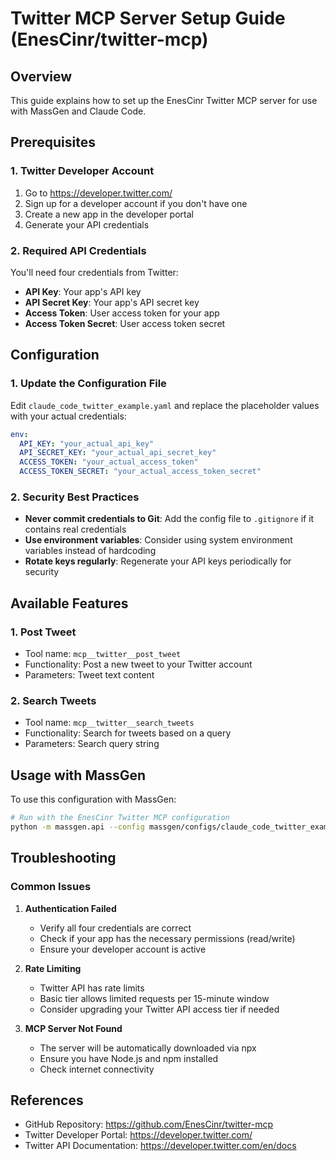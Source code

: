 # Twitter MCP Server Setup Guide (EnesCinr/twitter-mcp)

## Overview
This guide explains how to set up the EnesCinr Twitter MCP server for use with MassGen and Claude Code.

## Prerequisites

### 1. Twitter Developer Account
1. Go to https://developer.twitter.com/
2. Sign up for a developer account if you don't have one
3. Create a new app in the developer portal
4. Generate your API credentials

### 2. Required API Credentials
You'll need four credentials from Twitter:
- **API Key**: Your app's API key
- **API Secret Key**: Your app's API secret key  
- **Access Token**: User access token for your app
- **Access Token Secret**: User access token secret

## Configuration

### 1. Update the Configuration File
Edit `claude_code_twitter_example.yaml` and replace the placeholder values with your actual credentials:

```yaml
env:
  API_KEY: "your_actual_api_key"
  API_SECRET_KEY: "your_actual_api_secret_key"
  ACCESS_TOKEN: "your_actual_access_token"
  ACCESS_TOKEN_SECRET: "your_actual_access_token_secret"
```

### 2. Security Best Practices
- **Never commit credentials to Git**: Add the config file to `.gitignore` if it contains real credentials
- **Use environment variables**: Consider using system environment variables instead of hardcoding
- **Rotate keys regularly**: Regenerate your API keys periodically for security

## Available Features

### 1. Post Tweet
- Tool name: `mcp__twitter__post_tweet`
- Functionality: Post a new tweet to your Twitter account
- Parameters: Tweet text content

### 2. Search Tweets
- Tool name: `mcp__twitter__search_tweets`
- Functionality: Search for tweets based on a query
- Parameters: Search query string

## Usage with MassGen

To use this configuration with MassGen:

```bash
# Run with the EnesCinr Twitter MCP configuration
python -m massgen.api --config massgen/configs/claude_code_twitter_example.yaml "YOUR QUESTION"
```

## Troubleshooting

### Common Issues

1. **Authentication Failed**
   - Verify all four credentials are correct
   - Check if your app has the necessary permissions (read/write)
   - Ensure your developer account is active

2. **Rate Limiting**
   - Twitter API has rate limits
   - Basic tier allows limited requests per 15-minute window
   - Consider upgrading your Twitter API access tier if needed

3. **MCP Server Not Found**
   - The server will be automatically downloaded via npx
   - Ensure you have Node.js and npm installed
   - Check internet connectivity

## References
- GitHub Repository: https://github.com/EnesCinr/twitter-mcp
- Twitter Developer Portal: https://developer.twitter.com/
- Twitter API Documentation: https://developer.twitter.com/en/docs